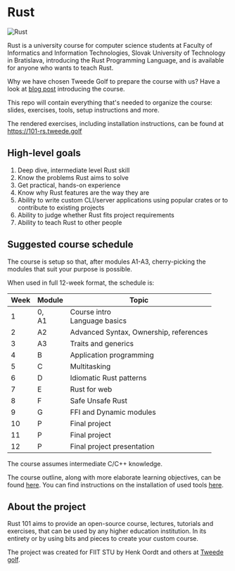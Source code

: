 # Rust

![Rust](https://tweedegolf.nl/images/rust-101-logo.jpg)

Rust is a university course for computer science students at Faculty of Informatics and Information Technologies, Slovak University of Technology in Bratislava, introducing the Rust Programming Language, and is available for anyone who wants to teach Rust.

Why we have chosen Tweede Golf to prepare the course with us? Have a look at [blog post](https://tweedegolf.nl/en/blog/80/rust-101-open-source-university-course) introducing the course.

This repo will contain everything that's needed to organize the course: slides, exercises, tools, setup instructions and more.

The rendered exercises, including installation instructions, can be found at <https://101-rs.tweede.golf>


## High-level goals

1. Deep dive, intermediate level Rust skill
2. Know the problems Rust aims to solve
3. Get practical, hands-on experience
4. Know why Rust features are the way they are
5. Ability to write custom CLI/server applications using popular crates or to contribute to existing projects
6. Ability to judge whether Rust fits project requirements
7. Ability to teach Rust to other people

## Suggested course schedule

The course is setup so that, after modules A1-A3, cherry-picking the modules that suit your purpose is possible.

When used in full 12-week format, the schedule is:

| Week | Module       | Topic                                    |
| ---- | ------------ | ---------------------------------------- |
| 1    | 0, <br />A1  | Course intro <br />Language basics |
| 2    | A2           | Advanced Syntax, Ownership, references   |
| 3    | A3           | Traits and generics                      |
| 4    | B            | Application programming                  |
| 5    | C            | Multitasking                             |
| 6    | D            | Idiomatic Rust patterns                  |
| 7    | E            | Rust for web                             |
| 8    | F            | Safe Unsafe Rust                         |
| 9    | G            | FFI and Dynamic modules                  |
| 10   | P            | Final project                            |
| 11   | P            | Final project                            |
| 12   | P            | Final project presentation               |

The course assumes intermediate C/C++ knowledge.

The course outline, along with more elaborate learning objectives, can be found [here](./COURSE.md).
You can find instructions on the installation of used tools [here](./exercises/book/0-install/mod.md).

## About the project

Rust 101 aims to provide an open-source course, lectures, tutorials and exercises, that can be used by any higher education institution. In its entirety or by using bits and pieces to create your custom course.

The project was created for FIIT STU by Henk Oordt and others at [Tweede golf](https://tweedegolf.nl).


